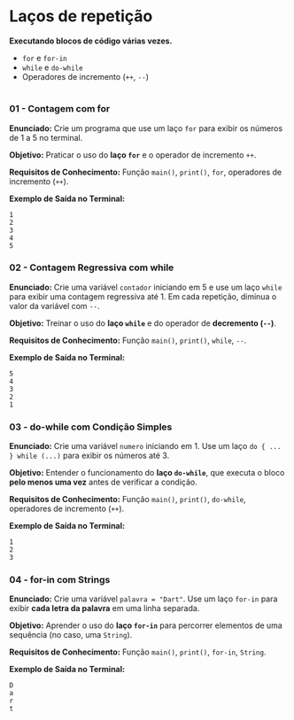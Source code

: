 # Laços de repetição

**Executando blocos de código várias vezes.**

* `for` e `for-in`
* `while` e `do-while`
* Operadores de incremento (`++`, `--`)

#

### **01 - Contagem com for**

**Enunciado:**
Crie um programa que use um laço `for` para exibir os números de 1 a 5 no terminal.

**Objetivo:**
Praticar o uso do **laço `for`** e o operador de incremento `++`.

**Requisitos de Conhecimento:**
Função `main()`, `print()`, `for`, operadores de incremento (`++`).

**Exemplo de Saída no Terminal:**

```
1
2
3
4
5
```

### **02 - Contagem Regressiva com while**

**Enunciado:**
Crie uma variável `contador` iniciando em 5 e use um laço `while` para exibir uma contagem regressiva até 1.
Em cada repetição, diminua o valor da variável com `--`.

**Objetivo:**
Treinar o uso do **laço `while`** e do operador de **decremento (`--`)**.

**Requisitos de Conhecimento:**
Função `main()`, `print()`, `while`, `--`.

**Exemplo de Saída no Terminal:**

```
5
4
3
2
1
```

### **03 - do-while com Condição Simples**

**Enunciado:**
Crie uma variável `numero` iniciando em 1.
Use um laço `do { ... } while (...)` para exibir os números até 3.

**Objetivo:**
Entender o funcionamento do **laço `do-while`**, que executa o bloco **pelo menos uma vez** antes de verificar a condição.

**Requisitos de Conhecimento:**
Função `main()`, `print()`, `do-while`, operadores de incremento (`++`).

**Exemplo de Saída no Terminal:**

```
1
2
3
```

### **04 - for-in com Strings**

**Enunciado:**
Crie uma variável `palavra = "Dart"`.
Use um laço `for-in` para exibir **cada letra da palavra** em uma linha separada.

**Objetivo:**
Aprender o uso do **laço `for-in`** para percorrer elementos de uma sequência (no caso, uma `String`).

**Requisitos de Conhecimento:**
Função `main()`, `print()`, `for-in`, `String`.

**Exemplo de Saída no Terminal:**

```
D
a
r
t
```

